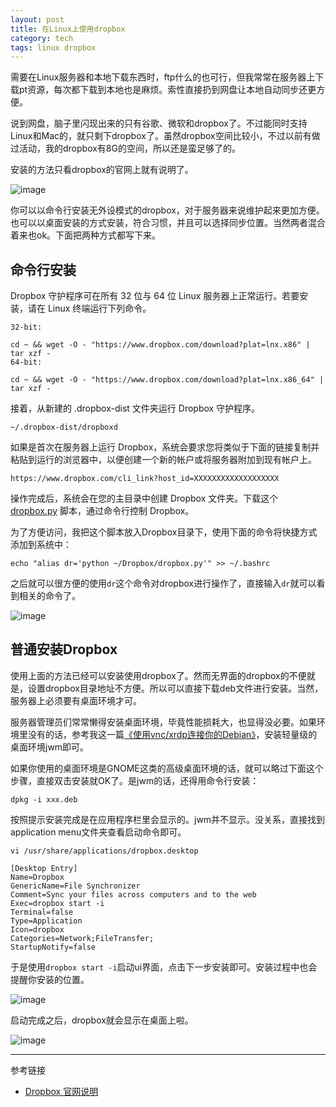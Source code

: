 ```yaml
---
layout: post
title: 在Linux上使用dropbox
category: tech
tags: linux dropbox
---
```


需要在Linux服务器和本地下载东西时，ftp什么的也可行，但我常常在服务器上下载pt资源，每次都下载到本地也是麻烦。索性直接扔到网盘让本地自动同步还更方便。

说到网盘，脑子里闪现出来的只有谷歌、微软和dropbox了。不过能同时支持Linux和Mac的，就只剩下dropbox了。虽然dropbox空间比较小，不过以前有做过活动，我的dropbox有8G的空间，所以还是蛮足够了的。

安装的方法只看dropbox的官网上就有说明了。

![image](http://7vigrt.com1.z0.glb.clouddn.com/blog_屏幕快照%202015-10-11%20下午1.26.40.png)

你可以以命令行安装无外设模式的dropbox，对于服务器来说维护起来更加方便。也可以以桌面安装的方式安装，符合习惯，并且可以选择同步位置。当然两者混合着来也ok。下面把两种方式都写下来。

## 命令行安装
Dropbox 守护程序可在所有 32 位与 64 位 Linux 服务器上正常运行。若要安装，请在 Linux 终端运行下列命令。

	32-bit:
	
	cd ~ && wget -O - "https://www.dropbox.com/download?plat=lnx.x86" | tar xzf -
	64-bit:
	
	cd ~ && wget -O - "https://www.dropbox.com/download?plat=lnx.x86_64" | tar xzf -
接着，从新建的 .dropbox-dist 文件夹运行 Dropbox 守护程序。

	~/.dropbox-dist/dropboxd
	
如果是首次在服务器上运行 Dropbox，系统会要求您将类似于下面的链接复制并粘贴到运行的浏览器中，以便创建一个新的帐户或将服务器附加到现有帐户上。

	https://www.dropbox.com/cli_link?host_id=XXXXXXXXXXXXXXXXXXX


操作完成后，系统会在您的主目录中创建 Dropbox 文件夹。下载这个 [dropbox.py](https://gist.github.com/kelvinblood/febea84bc8a504926aba92d823a67807) 脚本，通过命令行控制 Dropbox。

为了方便访问，我把这个脚本放入Dropbox目录下，使用下面的命令将快捷方式添加到系统中：

	echo "alias dr='python ~/Dropbox/dropbox.py'" >> ~/.bashrc

之后就可以很方便的使用`dr`这个命令对dropbox进行操作了，直接输入`dr`就可以看到相关的命令了。

![image](http://7vigrt.com1.z0.glb.clouddn.com/blog_WeChat_1444541977.jpeg)

## 普通安装Dropbox
使用上面的方法已经可以安装使用dropbox了。然而无界面的dropbox的不便就是，设置dropbox目录地址不方便。所以可以直接下载deb文件进行安装。当然，服务器上必须要有桌面环境才可。

服务器管理员们常常懒得安装桌面环境，毕竟性能损耗大，也显得没必要。如果环境里没有的话，参考我这一篇[《使用vnc/xrdp连接你的Debian》][blog_link]，安装轻量级的桌面环境jwm即可。

如果你使用的桌面环境是GNOME这类的高级桌面环境的话，就可以略过下面这个步骤，直接双击安装就OK了。是jwm的话，还得用命令行安装：

	dpkg -i xxx.deb
	
按照提示安装完成是在应用程序栏里会显示的。jwm并不显示。没关系，直接找到application menu文件夹查看启动命令即可。

	vi /usr/share/applications/dropbox.desktop
	
	[Desktop Entry]
	Name=Dropbox
	GenericName=File Synchronizer
	Comment=Sync your files across computers and to the web
	Exec=dropbox start -i
	Terminal=false
	Type=Application
	Icon=dropbox
	Categories=Network;FileTransfer;
	StartupNotify=false

于是使用`dropbox start -i`启动ui界面，点击下一步安装即可。安装过程中也会提醒你安装的位置。

![image](http://7vigrt.com1.z0.glb.clouddn.com/blog_屏幕快照%202015-10-13%20下午6.17.03.png)

启动完成之后，dropbox就会显示在桌面上啦。

![image](http://7vigrt.com1.z0.glb.clouddn.com/blog_屏幕快照%202015-10-13%20下午6.43.46.png)

- - - -
参考链接

* [Dropbox 官网说明](https://www.dropbox.com/zh_CN/install?os=lnx)



[blog_link]: http://blog.kelu.org/linux/2015/01/31/connect-your-debian-via-vnc-and-xrdp.html
